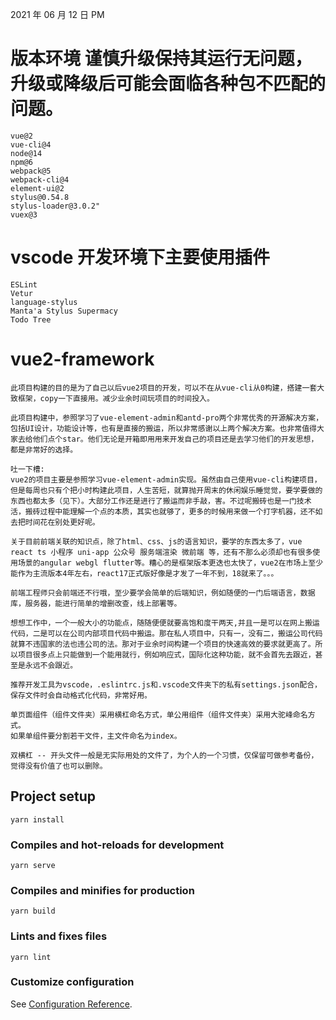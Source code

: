 2021 年 06 月 12 日 PM

# 版本环境 谨慎升级保持其运行无问题，升级或降级后可能会面临各种包不匹配的问题。

```
vue@2
vue-cli@4
node@14
npm@6
webpack@5
webpack-cli@4
element-ui@2
stylus@0.54.8
stylus-loader@3.0.2"
vuex@3
```

# vscode 开发环境下主要使用插件
```
ESLint
Vetur
language-stylus
Manta'a Stylus Supermacy
Todo Tree
```


# vue2-framework

```
此项目构建的目的是为了自己以后vue2项目的开发，可以不在从vue-cli从0构建，搭建一套大致框架，copy一下直接用。减少业余时间玩项目的时间投入。

此项目构建中，参照学习了vue-element-admin和antd-pro两个非常优秀的开源解决方案，包括UI设计，功能设计等，也有是直接的搬运，所以非常感谢以上两个解决方案。也非常值得大家去给他们点个star。他们无论是开箱即用用来开发自己的项目还是去学习他们的开发思想，都是非常好的选择。

吐一下槽:
vue2的项目主要是参照学习vue-element-admin实现。虽然由自己使用vue-cli构建项目，但是每周也只有个把小时构建此项目，人生苦短，就算抛开周末的休闲娱乐睡觉觉，要学要做的东西也都太多（见下）。大部分工作还是进行了搬运而非手敲，害。不过呢搬砖也是一门技术活，搬砖过程中能理解一个点的本质，其实也就够了，更多的时候用来做一个打字机器，还不如去把时间花在别处更好呢。

关于目前前端关联的知识点，除了html、css、js的语言知识，要学的东西太多了，vue react ts 小程序 uni-app 公众号 服务端渲染 微前端 等，还有不那么必须却也有很多使用场景的angular webgl flutter等。糟心的是框架版本更迭也太快了，vue2在市场上至少能作为主流版本4年左右，react17正式版好像是才发了一年不到，18就来了。。。

前端工程师只会前端还不行哦，至少要学会简单的后端知识，例如随便的一门后端语言，数据库，服务器，能进行简单的增删改查，线上部署等。    

想想工作中，一个一般大小的功能点，随随便便就要高饱和度干两天,并且一是可以在网上搬运代码，二是可以在公司内部项目代码中搬运。那在私人项目中，只有一，没有二，搬运公司代码就算不违国家的法也违公司的法。那对于业余时间构建一个项目的快速高效的要求就更高了。所以项目很多点上只能做到一个能用就行，例如响应式，国际化这种功能，就不会首先去跟近，甚至是永远不会跟近。

推荐开发工具为vscode，.eslintrc.js和.vscode文件夹下的私有settings.json配合，保存文件时会自动格式化代码，非常好用。

单页面组件（组件文件夹）采用横杠命名方式，单公用组件（组件文件夹）采用大驼峰命名方式。
如果单组件要分割若干文件，主文件命名为index。

双横杠 -- 开头文件一般是无实际用处的文件了，为个人的一个习惯，仅保留可做参考备份，觉得没有价值了也可以删除。

```

## Project setup

```
yarn install
```

### Compiles and hot-reloads for development

```
yarn serve
```

### Compiles and minifies for production

```
yarn build
```

### Lints and fixes files

```
yarn lint
```

### Customize configuration

See [Configuration Reference](https://cli.vuejs.org/config/).
